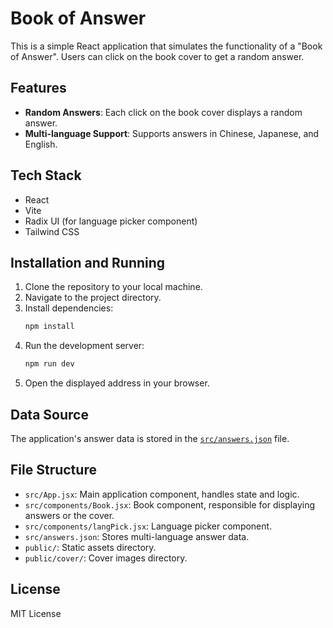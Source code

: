 # Book of Answer

This is a simple React application that simulates the functionality of a "Book of Answer". Users can click on the book cover to get a random answer.

## Features

*   **Random Answers**: Each click on the book cover displays a random answer.
*   **Multi-language Support**: Supports answers in Chinese, Japanese, and English.

## Tech Stack

*   React
*   Vite
*   Radix UI (for language picker component)
*   Tailwind CSS

## Installation and Running

1.  Clone the repository to your local machine.
2.  Navigate to the project directory.
3.  Install dependencies:
    ```bash
    npm install
    ```
4.  Run the development server:
    ```bash
    npm run dev
    ```
5.  Open the displayed address in your browser.

## Data Source

The application's answer data is stored in the [`src/answers.json`](src/answers.json) file.

## File Structure

*   `src/App.jsx`: Main application component, handles state and logic.
*   `src/components/Book.jsx`: Book component, responsible for displaying answers or the cover.
*   `src/components/langPick.jsx`: Language picker component.
*   `src/answers.json`: Stores multi-language answer data.
*   `public/`: Static assets directory.
*   `public/cover/`: Cover images directory.

## License

MIT License
